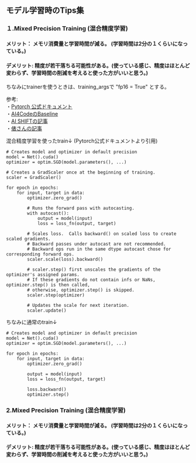 ## モデル学習時のTips集

### １.Mixed Precision Training (混合精度学習)
  #### メリット： メモリ消費量と学習時間が減る。 (学習時間は2分の１くらいになっている。)
  #### デメリット: 精度が若干落ちる可能性がある。(使っている感じ、精度はほとんど変わらず、学習時間の削減を考えると使った方がいいと思う。)
  
  ちなみにtrainerを使うときは、training_argsで "fp16 = True" とする。
  
  参考:<br>
  ・[Pytorch 公式ドキュメント](https://pytorch.org/docs/stable/notes/amp_examples.html#typical-mixed-precision-training)<br>
  ・[AI4CodeのBaseline](https://github.com/skthtu/ai4code-baseline/blob/main/code/train.py)<br>
  ・[AI SHIFTの記事](https://www.ai-shift.co.jp/techblog/2138)<br>
  ・[俵さんの記事](https://tawara.hatenablog.com/entry/2021/05/31/220936)<br>
  
  混合精度学習を使ったtrain↓ (Pytorch公式ドキュメントより引用)
    
    # Creates model and optimizer in default precision
    model = Net().cuda()
    optimizer = optim.SGD(model.parameters(), ...)

    # Creates a GradScaler once at the beginning of training.
    scaler = GradScaler()

    for epoch in epochs:
        for input, target in data:
            optimizer.zero_grad()

            # Runs the forward pass with autocasting.
            with autocast():
                output = model(input)
                loss = loss_fn(output, target)

            # Scales loss.  Calls backward() on scaled loss to create scaled gradients.
            # Backward passes under autocast are not recommended.
            # Backward ops run in the same dtype autocast chose for corresponding forward ops.
            scaler.scale(loss).backward()

            # scaler.step() first unscales the gradients of the optimizer's assigned params.
            # If these gradients do not contain infs or NaNs, optimizer.step() is then called,
            # otherwise, optimizer.step() is skipped.
            scaler.step(optimizer)

            # Updates the scale for next iteration.
            scaler.update()
          
  ちなみに通常のtrain↓

    # Creates model and optimizer in default precision
    model = Net().cuda()
    optimizer = optim.SGD(model.parameters(), ...)

    for epoch in epochs:
        for input, target in data:
            optimizer.zero_grad()

            output = model(input)
            loss = loss_fn(output, target)

            loss.backward()
            optimizer.step()


### 2.Mixed Precision Training (混合精度学習)
  #### メリット： メモリ消費量と学習時間が減る。 (学習時間は2分の１くらいになっている。)
  #### デメリット: 精度が若干落ちる可能性がある。(使っている感じ、精度はほとんど変わらず、学習時間の削減を考えると使った方がいいと思う。)

